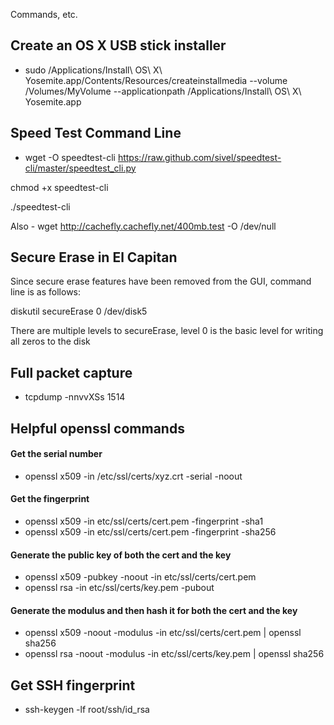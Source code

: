Commands, etc.

## Create an OS X USB stick installer
- sudo /Applications/Install\ OS\ X\ Yosemite.app/Contents/Resources/createinstallmedia --volume /Volumes/MyVolume --applicationpath /Applications/Install\ OS\ X\ Yosemite.app

## Speed Test Command Line

- wget -O speedtest-cli https://raw.github.com/sivel/speedtest-cli/master/speedtest_cli.py

chmod +x speedtest-cli

./speedtest-cli

Also - wget http://cachefly.cachefly.net/400mb.test -O /dev/null

## Secure Erase in El Capitan
Since secure erase features have been removed from the GUI, command line is as follows:

diskutil secureErase 0 /dev/disk5

There are multiple levels to secureErase, level 0 is the basic level for writing all zeros to the disk

## Full packet capture

* tcpdump -nnvvXSs 1514

## Helpful openssl commands
#### Get the serial number
* openssl x509 -in /etc/ssl/certs/xyz.crt -serial -noout

#### Get the fingerprint
* openssl x509 -in etc/ssl/certs/cert.pem -fingerprint -sha1
* openssl x509 -in etc/ssl/certs/cert.pem -fingerprint -sha256

#### Generate the public key of both the cert and the key
* openssl x509 -pubkey -noout -in etc/ssl/certs/cert.pem
* openssl rsa -in etc/ssl/certs/key.pem -pubout

#### Generate the modulus and then hash it for both the cert and the key
* openssl x509 -noout -modulus -in etc/ssl/certs/cert.pem | openssl sha256
* openssl rsa -noout -modulus -in etc/ssl/certs/key.pem | openssl sha256

## Get SSH fingerprint
* ssh-keygen -lf root/ssh/id_rsa
